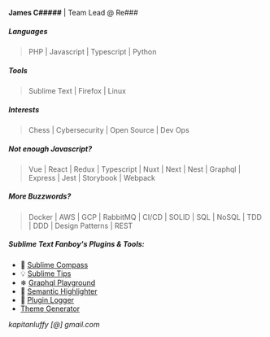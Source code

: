 __James C#####__ | Team Lead @ Re###

##### Languages
> PHP | Javascript | Typescript | Python

##### Tools
> Sublime Text | Firefox | Linux

##### Interests
> Chess | Cybersecurity | Open Source | Dev Ops

##### Not enough Javascript?
> Vue | React | Redux | Typescript | Nuxt | Next | Nest | Graphql | Express | Jest | Storybook | Webpack

##### More Buzzwords?
> Docker | AWS | GCP | RabbitMQ | CI/CD | SOLID | SQL | NoSQL | TDD | DDD | Design Patterns | REST

##### Sublime Text Fanboy's Plugins & Tools:
- 🧭 [Sublime Compass](https://github.com/kapitanluffy/sublime-tips)
- 💡 [Sublime Tips](https://github.com/kapitanluffy/sublime-tips)
- ❄ [Graphql Playground](https://github.com/kapitanluffy/sublime-graphql-playground)
- 🎨 [Semantic Highlighter](https://github.com/kapitanluffy/sublime-semantic-highlighter)
- 📜 [Plugin Logger](https://github.com/kapitanluffy/sublime-plugin-logger)
- [Theme Generator](https://github.com/kapitanluffy/sublime-theme-generator)


*kapitanluffy [@] gmail.com*
